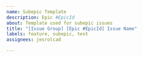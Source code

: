 ```yaml
---
name: Subepic Template
description: Epic #EpicId
about: Template used for subepic issues
title: "[Issue Group] [Epic #EpicId] Issue Name"
labels: feature, subepic, test
assignees: jesrolcad

---
```



